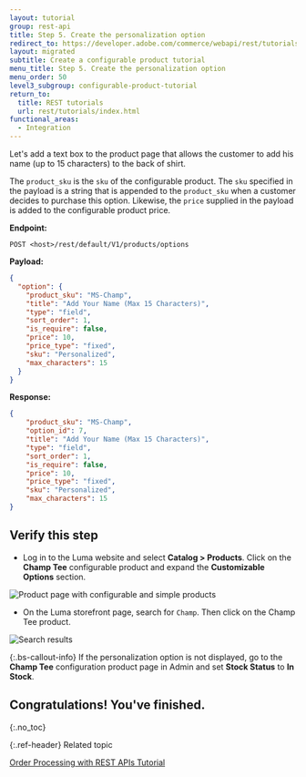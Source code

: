 ```yaml
---
layout: tutorial
group: rest-api
title: Step 5. Create the personalization option
redirect_to: https://developer.adobe.com/commerce/webapi/rest/tutorials/configurable-product/create-personalization-option/
layout: migrated
subtitle: Create a configurable product tutorial
menu_title: Step 5. Create the personalization option
menu_order: 50
level3_subgroup: configurable-product-tutorial
return_to:
  title: REST tutorials
  url: rest/tutorials/index.html
functional_areas:
  - Integration
---
```


Let's add a text box to the product page that allows the customer to add his name (up to 15 characters) to the back of shirt.

The `product_sku` is the `sku` of the configurable product. The `sku` specified in the payload is a string that is appended to the `product_sku` when a customer decides to purchase this option. Likewise, the `price` supplied in the payload is added to the configurable product price.

**Endpoint:**

`POST <host>/rest/default/V1/products/options`

**Payload:**

```json
{
  "option": {
    "product_sku": "MS-Champ",
    "title": "Add Your Name (Max 15 Characters)",
    "type": "field",
    "sort_order": 1,
    "is_require": false,
    "price": 10,
    "price_type": "fixed",
    "sku": "Personalized",
    "max_characters": 15
  }
}
```

**Response:**

```json
{
    "product_sku": "MS-Champ",
    "option_id": 7,
    "title": "Add Your Name (Max 15 Characters)",
    "type": "field",
    "sort_order": 1,
    "is_require": false,
    "price": 10,
    "price_type": "fixed",
    "sku": "Personalized",
    "max_characters": 15
}
```

## Verify this step

*  Log in to the Luma website and select **Catalog > Products**. Click on the **Champ Tee** configurable product and expand the **Customizable Options** section.

  ![Product page with configurable and simple products](https://developer.adobe.com/commerce/webapi/rest/images/options-section.png)

*  On the Luma storefront page, search for `Champ`. Then click on the Champ Tee product.

  ![Search results](https://developer.adobe.com/commerce/webapi/rest/images/add-your-name.png)

  {:.bs-callout-info}
  If the personalization option is not displayed, go to the **Champ Tee** configuration product page in Admin and set  **Stock Status** to **In Stock**.

## Congratulations! You've finished.
{:.no_toc}

{:.ref-header}
Related topic

[Order Processing with REST APIs Tutorial](https://developer.adobe.com/commerce/webapi/rest/tutorials/orders/)
